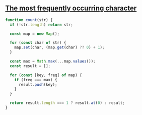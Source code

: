## [The most frequently occurring character](https://bigfrontend.dev/problem/most-frequently-occurring-character)

<!-- notecardId: 1739454890811 -->

```js
function count(str) {
  if (!str.length) return str;

  const map = new Map();

  for (const char of str) {
    map.set(char, (map.get(char) ?? 0) + 1);
  }

  const max = Math.max(...map.values());
  const result = [];

  for (const [key, freq] of map) {
    if (freq === max) {
      result.push(key);
    }
  }

  return result.length === 1 ? result.at(0) : result;
}
```
